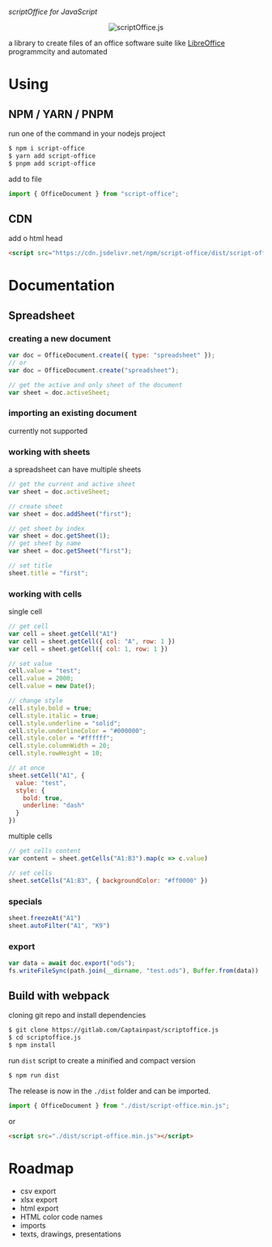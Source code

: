 _scriptOffice for JavaScript_

<div align="center">
  <img src="https://gitlab.com/Captainpast/scriptoffice.js/-/raw/main/logo.svg" alt="scriptOffice.js">
</div>

a library to create files of an office software suite like [LibreOffice](https://www.libreoffice.org/) programmcity and automated

# Using

## NPM / YARN / PNPM
run one of the command in your nodejs project
```bash
$ npm i script-office
$ yarn add script-office
$ pnpm add script-office
```
add to file
```js
import { OfficeDocument } from "script-office";
```

## CDN
add o html head
```html
<script src="https://cdn.jsdelivr.net/npm/script-office/dist/script-office.min.js"></script>
```

# Documentation

## Spreadsheet

### creating a new document

```js
var doc = OfficeDocument.create({ type: "spreadsheet" });
// or
var doc = OfficeDocument.create("spreadsheet");

// get the active and only sheet of the document
var sheet = doc.activeSheet;
```

### importing an existing document
currently not supported

### working with sheets
a spreadsheet can have multiple sheets
``` js
// get the current and active sheet
var sheet = doc.activeSheet;

// create sheet
var sheet = doc.addSheet("first");

// get sheet by index
var sheet = doc.getSheet(1);
// get sheet by name 
var sheet = doc.getSheet("first");

// set title
sheet.title = "first";
```

### working with cells
single cell
```js
// get cell
var cell = sheet.getCell("A1")
var cell = sheet.getCell({ col: "A", row: 1 })
var cell = sheet.getCell({ col: 1, row: 1 })

// set value
cell.value = "test";
cell.value = 2000;
cell.value = new Date();

// change style
cell.style.bold = true;
cell.style.italic = true;
cell.style.underline = "solid";
cell.style.underlineColor = "#000000";
cell.style.color = "#ffffff";
cell.style.columnWidth = 20;
cell.style.rowHeight = 10;

// at once
sheet.setCell("A1", {
  value: "test",
  style: {
    bold: true,
    underline: "dash"
  }
})
```
multiple cells
```js
// get cells content
var content = sheet.getCells("A1:B3").map(c => c.value)

// set cells
sheet.setCells("A1:B3", { backgroundColor: "#ff0000" })
```

### specials
```js
sheet.freezeAt("A1")
sheet.autoFilter("A1", "K9")
```

### export
```js
var data = await doc.export("ods");
fs.writeFileSync(path.join(__dirname, "test.ods"), Buffer.from(data))
```


## Build with webpack

cloning git repo and install dependencies
```bash
$ git clone https://gitlab.com/Captainpast/scriptoffice.js
$ cd scriptoffice.js
$ npm install
```

run `dist` script to create a minified and compact version
```bash
$ npm run dist
```
The release is now in the `./dist` folder and can be imported.

```js
import { OfficeDocument } from "./dist/script-office.min.js";
```
or
```html
<script src="./dist/script-office.min.js"></script>
```

# Roadmap
- csv export
- xlsx export
- html export
- HTML color code names
- imports
- texts, drawings, presentations